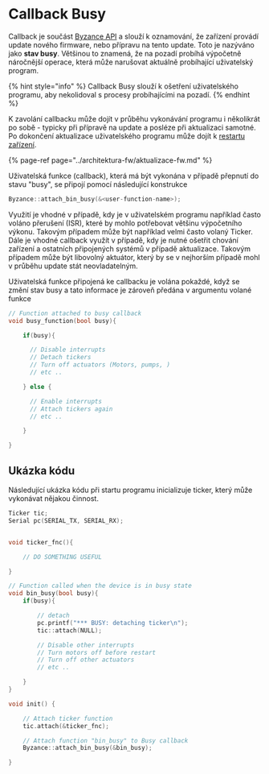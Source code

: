 # Callback Busy

Callback je součást [Byzance API](./) a slouží k oznamování, že zařízení provádí update nového firmware, nebo přípravu na tento update. Toto je nazýváno jako **stav busy**. Většinou to znamená, že na pozadí probíhá výpočetně náročnější operace, která může narušovat aktuálně probíhající uživatelský program.

{% hint style="info" %}
Callback Busy slouží k ošetření uživatelského programu, aby nekolidoval s procesy probíhajícími na pozadí.
{% endhint %}

K zavolání callbacku může dojít v průběhu vykonávání programu i několikrát po sobě - typicky při přípravě na update a posléze při aktualizaci samotné. Po dokončení aktualizace uživatelského programu může dojít k [restartu zařízení](odlozeny-restart.md).

{% page-ref page="../architektura-fw/aktualizace-fw.md" %}

Uživatelská funkce \(callback\), která má být vykonána v případě přepnutí do stavu "busy", se připojí pomocí následující konstrukce

```cpp
Byzance::attach_bin_busy(&<user-function-name>);
```

Využití je vhodné v případě, kdy je v uživatelském programu například často voláno přerušení \(ISR\), které by mohlo potřebovat většinu výpočetního výkonu. Takovým případem může být například velmi často volaný Ticker. Dále je vhodné callback využít v případě, kdy je nutné ošetřit chování zařízení a ostatních připojených systémů v případě aktualizace. Takovým případem může být libovolný aktuátor, který by se v nejhorším případě mohl v průběhu update stát neovladatelným.

Uživatelská funkce připojená ke callbacku je volána pokaždé, když se změní stav busy a tato informace je zároveň předána v argumentu volané funkce

```cpp
// Function attached to busy callback
void busy_function(bool busy){

    if(busy){

      // Disable interrupts  
      // Detach tickers 
      // Turn off actuators (Motors, pumps, )
      // etc ..  

    } else {

      // Enable interrupts
      // Attach tickers again 
      // etc ..     

    }

}
```

## Ukázka kódu

Následující ukázka kódu při startu programu inicializuje ticker, který může vykonávat nějakou činnost.

```cpp
Ticker tic;
Serial pc(SERIAL_TX, SERIAL_RX);


void ticker_fnc(){

    // DO SOMETHING USEFUL

}

// Function called when the device is in busy state 
void bin_busy(bool busy){
    if(busy){

        // detach
        pc.printf("*** BUSY: detaching ticker\n");
        tic::attach(NULL);

        // Disable other interrupts 
        // Turn motors off before restart 
        // Turn off other actuators 
        // etc .. 

    }
}

void init() {

    // Attach ticker function 
    tic.attach(&ticker_fnc);

    // Attach function "bin_busy" to Busy callback
    Byzance::attach_bin_busy(&bin_busy);    

}
```

